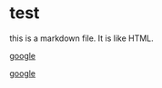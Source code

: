 # test

this is a markdown file.
It is like HTML.

<a href="http://google.com">google

[google](http://google.com)
